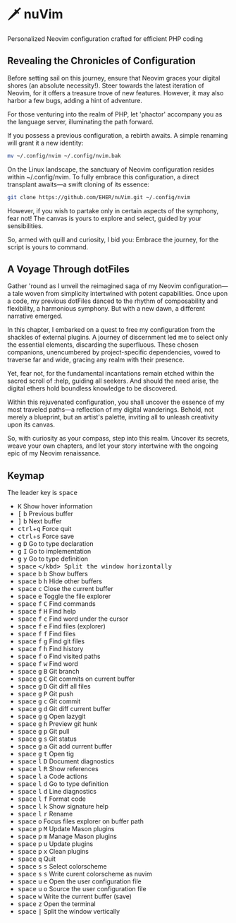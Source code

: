# 🗡️  nuVim

Personalized Neovim configuration crafted for efficient PHP coding

## Revealing the Chronicles of Configuration

Before setting sail on this journey, ensure that Neovim graces your digital
shores (an absolute necessity!). Steer towards the latest iteration of Neovim,
for it offers a treasure trove of new features. However, it may also harbor
a few bugs, adding a hint of adventure.

For those venturing into the realm of PHP, let 'phactor' accompany you as the
language server, illuminating the path forward.

If you possess a previous configuration, a rebirth awaits. A simple renaming
will grant it a new identity:

```bash
mv ~/.config/nvim ~/.config/nvim.bak
```

On the Linux landscape, the sanctuary of Neovim configuration resides within
~/.config/nvim. To fully embrace this configuration, a direct transplant
awaits—a swift cloning of its essence:

```bash
git clone https://github.com/EHER/nuVim.git ~/.config/nvim
```

However, if you wish to partake only in certain aspects of the symphony, fear
not! The canvas is yours to explore and select, guided by your sensibilities.

So, armed with quill and curiosity, I bid you: Embrace the journey, for the
script is yours to command.

## A Voyage Through dotFiles

Gather 'round as I unveil the reimagined saga of my Neovim configuration—a tale
woven from simplicity intertwined with potent capabilities. Once upon a code,
my previous dotFiles danced to the rhythm of composability and flexibility,
a harmonious symphony. But with a new dawn, a different narrative emerged.

In this chapter, I embarked on a quest to free my configuration from the
shackles of external plugins. A journey of discernment led me to select only
the essential elements, discarding the superfluous. These chosen companions,
unencumbered by project-specific dependencies, vowed to traverse far and wide,
gracing any realm with their presence.

Yet, fear not, for the fundamental incantations remain etched within the sacred
scroll of :help, guiding all seekers. And should the need arise, the digital
ethers hold boundless knowledge to be discovered.

Within this rejuvenated configuration, you shall uncover the essence of my most
traveled paths—a reflection of my digital wanderings. Behold, not merely
a blueprint, but an artist's palette, inviting all to unleash creativity upon
its canvas.

So, with curiosity as your compass, step into this realm. Uncover its secrets,
weave your own chapters, and let your story intertwine with the ongoing epic of
my Neovim renaissance.

## Keymap

The leader key is <kbd>space</kbd>

 - <kbd>K</kbd> Show hover information
 - <kbd>[</kbd> <kbd>b</kbd> Previous buffer
 - <kbd>]</kbd> <kbd>b</kbd> Next buffer
 - <kbd>ctrl</kbd>+<kbd>q</kbd> Force quit
 - <kbd>ctrl</kbd>+<kbd>s</kbd> Force save
 - <kbd>g</kbd> <kbd>D</kbd> Go to type declaration
 - <kbd>g</kbd> <kbd>I</kbd> Go to implementation
 - <kbd>g</kbd> <kbd>y</kbd> Go to type definition
 - <kbd>space</kbd> <kbd>\</kbd> Split the window horizontally
 - <kbd>space</kbd> <kbd>b</kbd> <kbd>b</kbd> Show buffers
 - <kbd>space</kbd> <kbd>b</kbd> <kbd>h</kbd> Hide other buffers
 - <kbd>space</kbd> <kbd>c</kbd> Close the current buffer
 - <kbd>space</kbd> <kbd>e</kbd> Toggle the file explorer
 - <kbd>space</kbd> <kbd>f</kbd> <kbd>C</kbd> Find commands
 - <kbd>space</kbd> <kbd>f</kbd> <kbd>H</kbd> Find help
 - <kbd>space</kbd> <kbd>f</kbd> <kbd>c</kbd> Find word under the cursor
 - <kbd>space</kbd> <kbd>f</kbd> <kbd>e</kbd> Find files (explorer)
 - <kbd>space</kbd> <kbd>f</kbd> <kbd>f</kbd> Find files
 - <kbd>space</kbd> <kbd>f</kbd> <kbd>g</kbd> Find git files
 - <kbd>space</kbd> <kbd>f</kbd> <kbd>h</kbd> Find history
 - <kbd>space</kbd> <kbd>f</kbd> <kbd>o</kbd> Find visited paths
 - <kbd>space</kbd> <kbd>f</kbd> <kbd>w</kbd> Find word
 - <kbd>space</kbd> <kbd>g</kbd> <kbd>B</kbd> Git branch
 - <kbd>space</kbd> <kbd>g</kbd> <kbd>C</kbd> Git commits on current buffer
 - <kbd>space</kbd> <kbd>g</kbd> <kbd>D</kbd> Git diff all files
 - <kbd>space</kbd> <kbd>g</kbd> <kbd>P</kbd> Git push
 - <kbd>space</kbd> <kbd>g</kbd> <kbd>c</kbd> Git commit
 - <kbd>space</kbd> <kbd>g</kbd> <kbd>d</kbd> Git diff current buffer
 - <kbd>space</kbd> <kbd>g</kbd> <kbd>g</kbd> Open lazygit
 - <kbd>space</kbd> <kbd>g</kbd> <kbd>h</kbd> Preview git hunk
 - <kbd>space</kbd> <kbd>g</kbd> <kbd>p</kbd> Git pull
 - <kbd>space</kbd> <kbd>g</kbd> <kbd>s</kbd> Git status
 - <kbd>space</kbd> <kbd>g</kbd> <kbd>a</kbd> Git add current buffer
 - <kbd>space</kbd> <kbd>g</kbd> <kbd>t</kbd> Open tig
 - <kbd>space</kbd> <kbd>l</kbd> <kbd>D</kbd> Document diagnostics
 - <kbd>space</kbd> <kbd>l</kbd> <kbd>R</kbd> Show references
 - <kbd>space</kbd> <kbd>l</kbd> <kbd>a</kbd> Code actions
 - <kbd>space</kbd> <kbd>l</kbd> <kbd>d</kbd> Go to type definition
 - <kbd>space</kbd> <kbd>l</kbd> <kbd>d</kbd> Line diagnostics
 - <kbd>space</kbd> <kbd>l</kbd> <kbd>f</kbd> Format code
 - <kbd>space</kbd> <kbd>l</kbd> <kbd>k</kbd> Show signature help
 - <kbd>space</kbd> <kbd>l</kbd> <kbd>r</kbd> Rename
 - <kbd>space</kbd> <kbd>o</kbd> Focus files explorer on buffer path
 - <kbd>space</kbd> <kbd>p</kbd> <kbd>M</kbd> Update Mason plugins
 - <kbd>space</kbd> <kbd>p</kbd> <kbd>m</kbd> Manage Mason plugins
 - <kbd>space</kbd> <kbd>p</kbd> <kbd>u</kbd> Update plugins
 - <kbd>space</kbd> <kbd>p</kbd> <kbd>x</kbd> Clean plugins
 - <kbd>space</kbd> <kbd>q</kbd> Quit
 - <kbd>space</kbd> <kbd>s</kbd> <kbd>s</kbd> Select colorscheme
 - <kbd>space</kbd> <kbd>s</kbd> <kbd>s</kbd> Write curent colorscheme as nuvim
 - <kbd>space</kbd> <kbd>u</kbd> <kbd>e</kbd> Open the user configuration file
 - <kbd>space</kbd> <kbd>u</kbd> <kbd>o</kbd> Source the user configuration file
 - <kbd>space</kbd> <kbd>w</kbd> Write the current buffer (save)
 - <kbd>space</kbd> <kbd>z</kbd> Open the terminal
 - <kbd>space</kbd> <kbd>|</kbd> Split the window vertically
